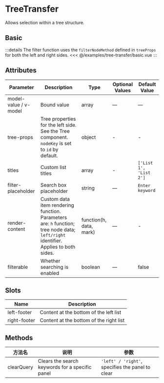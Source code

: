 # TreeTransfer

<script setup>
import Basic from '/examples/tree-transfer/basic.vue'
import BasicSource from '/examples/tree-transfer/basic.vue?raw'
</script>

Allows selection within a tree structure.

## Basic <play :source-code="BasicSource" />

<Basic />

:::details The filter function uses the `filterNodeMethod` defined in `treeProps` for both the left and right sides.
<<< @/examples/tree-transfer/basic.vue
:::

## Attributes

| Parameter        | Description   | Type                   | Optional Values     | Default Value |
| --------------------- | ------------------- | ----------------------- | ------ | -------------------- |
| model-value / v-model | Bound value     | array                   | —      | —                    |
| tree-props             | Tree properties for the left side. See the Tree component. `nodeKey` is set to `id` by default.     | object                  | -      | -     |
| titles                | Custom list titles  | array                   | -      | `['List 1', 'List 2']` |
| filter-placeholder    | Search box placeholder  | string                  | —      | `Enter keyword`       |
| render-content        | Custom data item rendering function. Parameters are: `h` function; tree node data; `left/right` identifier. Applies to both sides. | function(h, data, mark) | —      | -   |
| filterable            | Whether searching is enabled    | boolean                 | —      | false                |

## Slots

| Name  | Description |
| ------------ | ------------------ |
| left-footer  | Content at the bottom of the left list |
| right-footer | Content at the bottom of the right list |

## Methods

| 方法名     | 说明                     | 参数                                 |
| ---------- | ------------------------ | ------------------------------------ |
| clearQuery | Clears the search keywords for a specific panel | `'left' / 'right'`, specifies the panel to clear |
